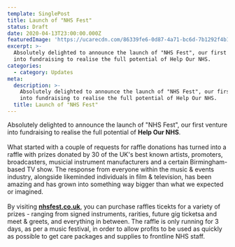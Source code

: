 ```yaml
---
template: SinglePost
title: Launch of "NHS Fest"
status: Draft
date: 2020-04-13T23:00:00.000Z
featuredImage: 'https://ucarecdn.com/86339fe6-0d87-4a71-bc6d-7b1292f4b161/'
excerpt: >-
  Absolutely delighted to announce the launch of "NHS Fest", our first venture
  into fundraising to realise the full potential of Help Our NHS.
categories:
  - category: Updates
meta:
  description: >-
    Absolutely delighted to announce the launch of "NHS Fest", our first venture
    into fundraising to realise the full potential of Help Our NHS.
  title: Launch of "NHS Fest"
---
```

Absolutely delighted to announce the launch of "NHS Fest", our first venture into fundraising to realise the full potential of **Help Our NHS**.\
\
What started with a couple of requests for raffle donations has turned into a raffle with prizes donated by 30 of the UK's best known artists, promoters, broadcasters, musicial instrument manufacturers and a certain Birmingham-based TV show. The response from everyone within the music & events industry, alongside likeminded individuals in film & television, has been amazing and has grown into something way bigger than what we expected or imagined.\
\
By visiting **[nhsfest.co.uk](www.nhsfest.co.uk)**, you can purchase raffles ticekts for a variety of prizes - ranging from signed instruments, rarities, future gig ticketsa and meet & greets, and everything in between. The raffle is only running for 3 days, as per a music festival, in order to allow profits to be used as quickly as possible to get care packages and supplies to frontline NHS staff.
